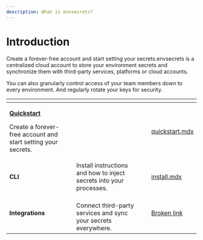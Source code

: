 ```yaml
---
description: What is envsecrets?
---
```


# Introduction

Create a forever-free account and start setting your secrets.envsecrets is a centralized cloud account to store your environment secrets and synchronize them with third-party services, platforms or cloud accounts.

You can also granularly control access of your team members down to every environment. And regularly rotate your keys for security.

<table data-view="cards"><thead><tr><th></th><th></th><th></th><th data-hidden data-card-target data-type="content-ref"></th></tr></thead><tbody><tr><td><p><a data-footnote-ref href="#user-content-fn-1"><strong>Quickstart</strong></a></p><p></p><p>Create a forever-free account and start setting your secrets.</p></td><td></td><td></td><td><a href="quickstart.mdx">quickstart.mdx</a></td></tr><tr><td><strong>CLI</strong><br></td><td>Install instructions and how to inject secrets into your processes.</td><td></td><td><a href="cli/install.mdx">install.mdx</a></td></tr><tr><td><strong>Integrations</strong></td><td><br>Connect third-party services and sync your secrets everywhere.<br></td><td></td><td><a href="broken-reference">Broken link</a></td></tr></tbody></table>

[^1]: 
